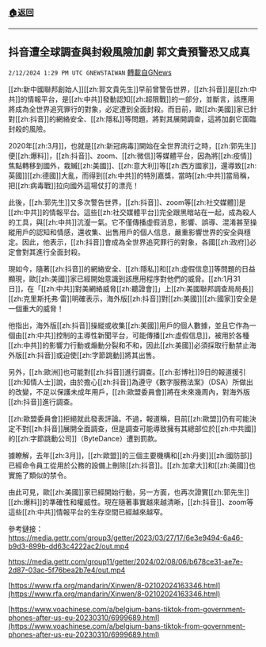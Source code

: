 ###  [:house:返回](README.md)
---


## 抖音遭全球調查與封殺風險加劇  郭文貴預警恐又成真
`2/12/2024 1:29 PM UTC GNEWSTAIWAN` [轉載自GNews](https://gnews.org/articles/2300485)

[[zh:新中國聯邦創始人]][[zh:郭文貴先生]]早前曾警告世界，[[zh:抖音]]是[[zh:中共]]的情報平台，是[[zh:中共]]發動認知[[zh:超限戰]]的一部分，並斷言，該應用將成為全世界追究罪行的對象，必定遭到全面封殺。而目前，歐[[zh:美國]]家已針對[[zh:抖音]]的網絡安全、[[zh:隱私]]等問題，將對其展開調查，這將加劇它面臨封殺的風險。

  

2020年[[zh:3月]]，也就是[[zh:新冠病毒]]開始在全世界流行之時，[[zh:郭先生]]便[[zh:爆料]]，[[zh:抖音]]、zoom、[[zh:微信]]等媒體平台，因為將[[zh:疫情]]焦點轉移到國外，栽贓[[zh:美國]]、[[zh:意大利]]等[[zh:西方國家]]，還導致[[zh:英國]][[zh:德國]]大亂，而得到[[zh:中共]]的特別嘉獎，當時[[zh:中共]]當局稱，把[[zh:病毒戰]]拉向國外這場仗打的漂亮！ 

  

此後，[[zh:郭先生]]又多次警告世界，[[zh:抖音]]、zoom等[[zh:社交媒體]]是[[zh:中共]]的情報平台。這些[[zh:社交媒體平台]]完全跟黑暗站在一起，成為殺人的工具，與[[zh:中共]]沆瀣一氣。它不僅傳播虛假消息，影響、誤導、混淆甚至操縱用戶的認知和情感，還收集、出售用戶的個人信息，嚴重影響世界的安全與穩定。因此，他表示，[[zh:抖音]]會成為全世界追究罪行的對象，各國[[zh:政府]]必定會對其進行全面封殺。

  

現如今，隨著[[zh:抖音]]的網絡安全、[[zh:隱私]]和[[zh:虛假信息]]等問題的日益顯現，歐[[zh:美國]]家已經開始意識到該應用程序對他們的威脅。[[zh:1月31日]]，在「[[zh:中共]]對美網絡威脅[[zh:聽證會]]」上[[zh:美國聯邦調查局局長]][[zh:克里斯托弗·雷]]明確表示，海外版[[zh:抖音]]對[[zh:美國]][[zh:國家]]安全是一個重大的威脅！

  

他指出，海外版[[zh:抖音]]操縱或收集[[zh:美國]]用戶的個人數據，並且它作為一個由[[zh:中共]]控制的主導性新聞平台，可能傳播[[zh:虛假信息]]，被用於各種[[zh:中共]]的影響力行動或煽動分裂和不和，因此[[zh:美國]]必須採取行動禁止海外版[[zh:抖音]]或迫使[[zh:字節跳動]]將其出售。

  

另外，[[zh:歐洲]]也可能對[[zh:抖音]]進行調查。[[zh:彭博社]]9日的報道援引[[zh:知情人士]]說，由於擔心[[zh:抖音]]為遵守《數字服務法案》（DSA）所做出的改變，不足以保護未成年用戶，[[zh:歐盟委員會]]將在未來幾周內，對海外版[[zh:抖音]]進行調查。

  

[[zh:歐盟委員會]]拒絕就此發表評論。不過，報道稱，目前[[zh:歐盟]]仍有可能決定不對[[zh:抖音]]展開全面調查，但是調查可能導致擁有其總部位於[[zh:中共國]]的[[zh:字節跳動公司]]（ByteDance）遭到罰款。

  

據瞭解，去年[[zh:3月]]，[[zh:歐盟]]的三個主要機構和[[zh:丹麥]][[zh:國防部]]已經命令員工從用於公務的設備上刪除[[zh:抖音]]。[[zh:加拿大]]和[[zh:美國]]也實施了類似的禁令。

  

由此可見，歐[[zh:美國]]家已經開始行動，另一方面，也再次證實[[zh:郭先生]][[zh:爆料]]的準確性和權威性。現在隨著事實越來越清晰，[[zh:抖音]]、zoom等這些[[zh:中共]]情報平台的生存空間已經越來越窄。

參考鏈接：
https://media.gettr.com/group3/getter/2023/03/27/17/6e3e9494-6a46-b9d3-899b-dd63c4222ac2/out.mp4


https://media.gettr.com/group11/getter/2024/02/08/06/b678ce31-ae7e-2d87-03ac-5f76bea2b7e4/out.mp4

[https://www.rfa.org/mandarin/Xinwen/8-02102024163346.html](https://www.rfa.org/mandarin/Xinwen/8-02102024163346.html) 

[https://www.voachinese.com/a/belgium-bans-tiktok-from-government-phones-after-us-eu-20230310/6999689.html](https://www.voachinese.com/a/belgium-bans-tiktok-from-government-phones-after-us-eu-20230310/6999689.html)
